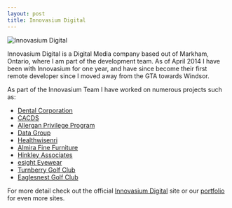 ```yaml
---
layout: post
title: Innovasium Digital
---
```


![Innovasium Digital](https://63e5bb0f7fca30e692294c8cb2dac7acbd1c146b.googledrive.com/host/0BxjvFCbJpltvbDRyZUZZYXBCa2s/innologo.jpg)

Innovasium Digital is a Digital Media company based out of Markham, Ontario, where I am part of the development team. As of April 2014 I have been with Innovasium for one year, and have since become their first remote developer since I moved away from the GTA towards Windsor.

As part of the Innovasium Team I have worked on numerous projects such as:

-	[Dental Corporation](http://dentalcorp.ca/)
-	[CACDS](http://www.cacds.com/)
-	[Allergan Privilege Program](https://www.allerganprivilege.ca/)
-	[Data Group](http://datagroup.ca)
-	[Healthwisenri](http://hwnri.com/)
-	[Almira Fine Furniture](http://www.almira.com/)
-	[Hinkley Associates](hinkley.innovasium.com)
-	[esight Eyewear](http://www.esighteyewear.com/)
-	[Turnberry Golf Club](http://www.turnberrygolf.ca/home.htm)
-	[Eaglesnest Golf Club](http://www.eaglesnestgolf.com/home.htm)

For more detail check out the official [Innovasium Digital](http://www.innovasium.com/) site or our [portfolio](http://www.innovasium.com/portfolio) for even more sites.